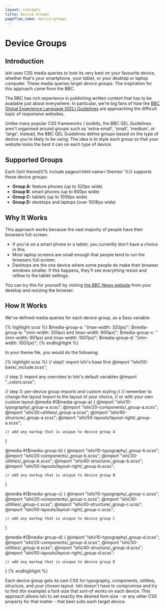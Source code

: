 ```yaml
---
layout: concepts
title: Device Groups
pageflow_name: device-groups
---
```


# Device Groups

## Introduction

Ishi uses CSS media queries to look its very best on your favourite device, whether that's your smartphone, your tablet, or your desktop or laptop computer. These media queries target _device groups_. The inspiration for this approach came from the BBC.

The BBC has rich experience in publishing written content that has to be available just about everywhere. In particular, we're big fans of how the [BBC Global Experience Language (GEL) Guidelines](http://www.bbc.co.uk/gel) are approaching the difficult topic of responsive websites.

Unlike many popular CSS frameworks / toolkits, the BBC GEL Guidelines aren't organised around groups such as 'extra-small', 'small', 'medium', or 'large'. Instead, the BBC GEL Guidelines define groups based on the type of device you're likely to be using. The idea is to style each group so that your website looks the best it can on each type of device.

## Supported Groups

Each [Ishi theme]({% include pageurl.html name='themes' %}) supports these device groups:

* __Group A:__ feature phones (up to 320px wide)
* __Group B:__ smart phones (up to 600px wide)
* __Group C:__ tablets (up to 1006px wide)
* __Group D:__ desktops and laptops (over 1006px wide)

## Why It Works

This approach works because the vast majority of people have their browsers full-screen.

* If you're on a smart phone or a tablet, you currently don't have a choice in this.
* Most laptop screens are small enough that people tend to run the browsers full-screen.
* Desktops are the one device where some people do make their browser windows smaller. If this happens, they'll see everything resize and reflow to the tablet settings.

You can try this for yourself by visiting [the BBC News website](http://www.bbc.co.uk/news/) from your desktop and resizing the browser.

## How It Works

We've defined media queries for each device group, as a Sass variable:

{% highlight scss %}
$media-group-a: "(max-width: 320px)";
$media-group-b: "(min-width: 320px) and (max-width: 600px)";
$media-group-c: "(min-width: 601px) and (max-width: 1007px)";
$media-group-d: "(min-width: 1007px)";
{% endhighlight %}

In your theme file, you would do the following:

{% highlight scss %}
// step1: import Ishi's base first
@import "ishi/00-base/_include.scss";

// step 2: import any overrides to Ishi's default variables
@import "_colors.scss";

// step 3: per-device group imports and custom styling
//
// remember to change the layout import to the layout of your choice,
// or with your own custom layout
@media #{$media-group-a} {
    @import "ishi/10-typography/_group-a.scss";
    @import "ishi/20-components/_group-a.scss";
    @import "ishi/30-utilities/_group-a.scss";
    @import "ishi/40-structure/_group-a.scss";
    @import "ishi/50-layouts/layout-right/_group-a.scss";

    // add any markup that is unique to device group A
}

@media #{$media-group-b} {
    @import "ishi/10-typography/_group-b.scss";
    @import "ishi/20-components/_group-b.scss";
    @import "ishi/30-utilities/_group-b.scss";
    @import "ishi/40-structure/_group-b.scss";
    @import "ishi/50-layouts/layout-right/_group-b.scss";

    // add any markup that is unique to device group B
}

@media #{$media-group-c} {
    @import "ishi/10-typography/_group-c.scss";
    @import "ishi/20-components/_group-c.scss";
    @import "ishi/30-utilities/_group-c.scss";
    @import "ishi/40-structure/_group-c.scss";
    @import "ishi/50-layouts/layout-right/_group-c.scss";

    // add any markup that is unique to device group C
}

@media #{$media-group-d} {
    @import "ishi/10-typography/_group-d.scss";
    @import "ishi/20-components/_group-d.scss";
    @import "ishi/30-utilities/_group-d.scss";
    @import "ishi/40-structure/_group-d.scss";
    @import "ishi/50-layouts/layout-right/_group-d.scss";

    // add any markup that is unique to device group D
}
{% endhighlight %}

Each device group gets its own CSS for typography, components, utilities, structure, and your chosen layout. Ishi doesn't have to compromise and try to find (for example) a font-size that sort-of works on each device. This approach allows Ishi to set exactly the desired font-size - or any other CSS property for that matter - that best suits each target device.